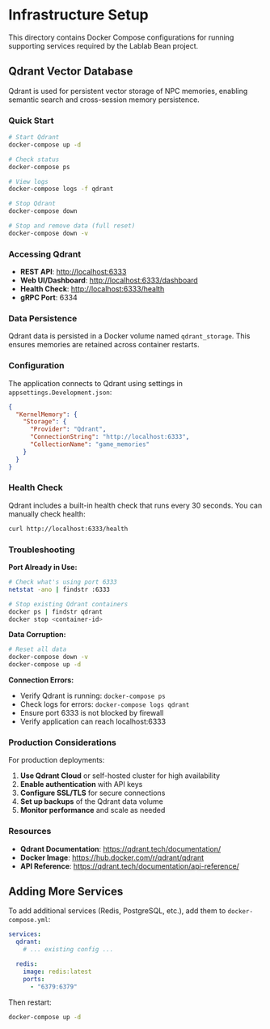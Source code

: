 # Infrastructure Setup

This directory contains Docker Compose configurations for running supporting services required by the Lablab Bean project.

## Qdrant Vector Database

Qdrant is used for persistent vector storage of NPC memories, enabling semantic search and cross-session memory persistence.

### Quick Start

```bash
# Start Qdrant
docker-compose up -d

# Check status
docker-compose ps

# View logs
docker-compose logs -f qdrant

# Stop Qdrant
docker-compose down

# Stop and remove data (full reset)
docker-compose down -v
```

### Accessing Qdrant

- **REST API**: <http://localhost:6333>
- **Web UI/Dashboard**: <http://localhost:6333/dashboard>
- **Health Check**: <http://localhost:6333/health>
- **gRPC Port**: 6334

### Data Persistence

Qdrant data is persisted in a Docker volume named `qdrant_storage`. This ensures memories are retained across container restarts.

### Configuration

The application connects to Qdrant using settings in `appsettings.Development.json`:

```json
{
  "KernelMemory": {
    "Storage": {
      "Provider": "Qdrant",
      "ConnectionString": "http://localhost:6333",
      "CollectionName": "game_memories"
    }
  }
}
```

### Health Check

Qdrant includes a built-in health check that runs every 30 seconds. You can manually check health:

```bash
curl http://localhost:6333/health
```

### Troubleshooting

**Port Already in Use:**

```bash
# Check what's using port 6333
netstat -ano | findstr :6333

# Stop existing Qdrant containers
docker ps | findstr qdrant
docker stop <container-id>
```

**Data Corruption:**

```bash
# Reset all data
docker-compose down -v
docker-compose up -d
```

**Connection Errors:**

- Verify Qdrant is running: `docker-compose ps`
- Check logs for errors: `docker-compose logs qdrant`
- Ensure port 6333 is not blocked by firewall
- Verify application can reach localhost:6333

### Production Considerations

For production deployments:

1. **Use Qdrant Cloud** or self-hosted cluster for high availability
2. **Enable authentication** with API keys
3. **Configure SSL/TLS** for secure connections
4. **Set up backups** of the Qdrant data volume
5. **Monitor performance** and scale as needed

### Resources

- **Qdrant Documentation**: <https://qdrant.tech/documentation/>
- **Docker Image**: <https://hub.docker.com/r/qdrant/qdrant>
- **API Reference**: <https://qdrant.tech/documentation/api-reference/>

## Adding More Services

To add additional services (Redis, PostgreSQL, etc.), add them to `docker-compose.yml`:

```yaml
services:
  qdrant:
    # ... existing config ...

  redis:
    image: redis:latest
    ports:
      - "6379:6379"
```

Then restart:

```bash
docker-compose up -d
```
